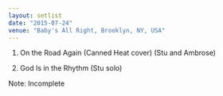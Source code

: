 ```yaml
---
layout: setlist
date: "2015-07-24"
venue: "Baby's All Right, Brooklyn, NY, USA"
---
```


 1. On the Road Again
    (Canned Heat cover) (Stu and Ambrose)

 2. God Is in the Rhythm
    (Stu solo)


Note: Incomplete
